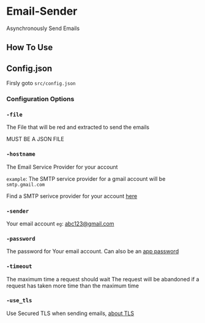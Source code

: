 # Email-Sender
Asynchronously Send Emails

## How To Use

## Config.json
Firsly goto `src/config.json`

### Configuration Options

### `-file`
The File that will be red and extracted to send the emails

MUST BE A JSON FILE

### `-hostname`

The Email Service Provider for your account

`example`: The SMTP service provider for a gmail account will be `smtp.gmail.com`

Find a SMTP serivce provider for your account [here](https://www.arclab.com/en/kb/email/list-of-smtp-and-pop3-servers-mailserver-list.html)

### `-sender`
Your email account 
`eg`: abc123@gmail.com


### `-password`
The password for Your email account.
Can also be an [app password](https://support.google.com/accounts/answer/185833?hl=en)

### `-timeout`
The maximum time a request should wait
The request will be abandoned if a request has taken more time than the maximum time

### `-use_tls`
Use Secured TLS when sending emails, [about TLS](https://www.cloudflare.com/learning/ssl/transport-layer-security-tls/)

###
